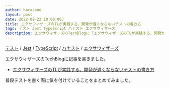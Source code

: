 ```yaml
---
author: haracane
layout: post
date: 2022-08-22 10:00:00J
title: エクサウィザーズのTLが実践する、開発が遅くならないテストの書き方
tags: テスト Jest TypeScript ハナスト エクサウィザーズ
description: エクサウィザーズのTechBlogに「エクサウィザーズのTLが実践する、開発が遅くならないテストの書き方」というタイトルで記事を書きました。
---
```

[テスト](/tags/test/) / [Jest](/tags/jest/) / [TypeScript](/tags/typescript/) / [ハナスト](/tags/hanasuto/) / [エクサウィザーズ](/tags/exawizards/)

エクサウィザーズのTechBlogに記事を書きました。

- <a href="https://techblog.exawizards.com/entry/2022/08/22/172230" target="_blank">エクサウィザーズのTLが実践する、開発が遅くならないテストの書き方</a>

普段テストを書く際に気を付けていることをまとめてみました。
